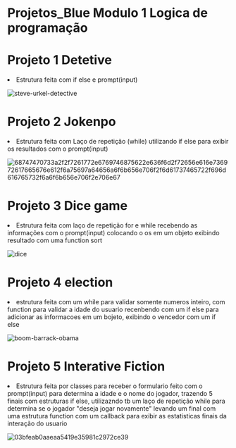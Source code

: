 # Projetos_Blue Modulo 1 Logica de programação 

<h1>Projeto 1 Detetive</h1>

<li>Estrutura feita com if else e prompt(input)</li>

![steve-urkel-detective](https://user-images.githubusercontent.com/89049153/138196392-b750de6e-36fc-4c72-9924-dc717b0f02e5.gif)

<h1>Projeto 2 Jokenpo</h1>

<li> Estrutura feita com Laço de repetição (while) utilizando if else para exibir os resultados com o prompt(input) </li>

![68747470733a2f2f7261772e6769746875622e636f6d2f72656e616e736972617665676e612f6a75697a64656a6f6b656e706f2f6d61737465722f696d616765732f6a6f6b656e706f2e706e67](https://user-images.githubusercontent.com/89049153/138196980-6cc91a40-86d5-4452-baa7-f2d07694bd8d.png)

<h1>Projeto 3 Dice game </h1>

 <li>Estrutura feita com laço de repetição for e while recebendo as informações com o prompt(input) colocando o os em um objeto exibindo resultado com uma function sort </li>
  
![dice](https://user-images.githubusercontent.com/89049153/138197562-0c003906-0e51-48a6-b6fe-d8ce374a6aea.gif)

<h1>Projeto 4 election </h1>
 
<li> estrutura feita com um while para validar somente numeros inteiro, com function para validar a idade do usuario recenbendo com um if else para adicionar as informacoes em um bojeto, exibindo o vencedor com um if else </li> 

![boom-barrack-obama](https://user-images.githubusercontent.com/89049153/138198816-66d48ac5-0011-4cd8-86ed-ade1ed1b111a.gif)

<h1>Projeto 5 Interative Fiction</h1>

<li> Estrutura feita por classes para receber o formulario feito com o prompt(input) para determina a idade e o nome do jogador, trazendo 5 finais com estruturas if else, utilizazndo tb um laço de repetição while para determina se o jogador "deseja jogar novamente" levando um final com uma estrutura function com um callback para exibir as estatisticas finais da interação do usuario</li>

![03bfeab0aaeaa5419e35981c2972ce39](https://user-images.githubusercontent.com/89049153/138199385-0f85d5d4-a853-48d9-8b2f-96cb22dfa609.gif)

